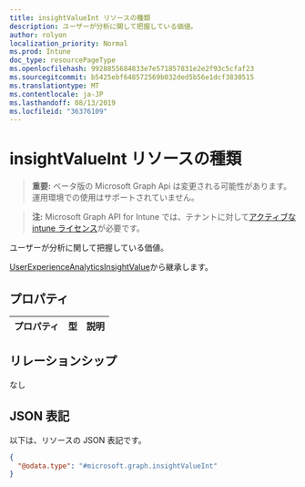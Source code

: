 ```yaml
---
title: insightValueInt リソースの種類
description: ユーザーが分析に関して把握している価値。
author: rolyon
localization_priority: Normal
ms.prod: Intune
doc_type: resourcePageType
ms.openlocfilehash: 9928855684833e7e571857831e2e2f93c5cfaf23
ms.sourcegitcommit: b5425ebf648572569b032ded5b56e1dcf3830515
ms.translationtype: MT
ms.contentlocale: ja-JP
ms.lasthandoff: 08/13/2019
ms.locfileid: "36376109"
---
```

# <a name="insightvalueint-resource-type"></a>insightValueInt リソースの種類

> **重要:** ベータ版の Microsoft Graph Api は変更される可能性があります。運用環境での使用はサポートされていません。

> **注:** Microsoft Graph API for Intune では、テナントに対して[アクティブな intune ライセンス](https://go.microsoft.com/fwlink/?linkid=839381)が必要です。

ユーザーが分析に関して把握している価値。


[UserExperienceAnalyticsInsightValue](../resources/intune-devices-userexperienceanalyticsinsightvalue.md)から継承します。

## <a name="properties"></a>プロパティ
|プロパティ|型|説明|
|:---|:---|:---|

## <a name="relationships"></a>リレーションシップ
なし

## <a name="json-representation"></a>JSON 表記
以下は、リソースの JSON 表記です。
<!-- {
  "blockType": "resource",
  "@odata.type": "microsoft.graph.insightValueInt"
}
-->
``` json
{
  "@odata.type": "#microsoft.graph.insightValueInt"
}
```



